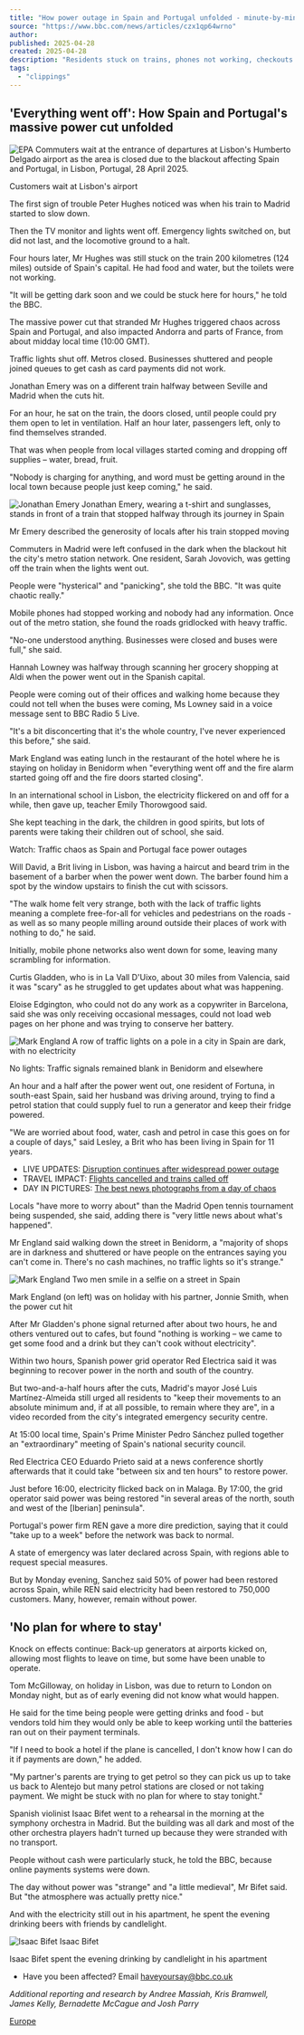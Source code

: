 ```yaml
---
title: "How power outage in Spain and Portugal unfolded - minute-by-minute"
source: "https://www.bbc.com/news/articles/czx1qp64wrno"
author:
published: 2025-04-28
created: 2025-04-28
description: "Residents stuck on trains, phones not working, checkouts off: How a massive power cut caused chaos."
tags:
  - "clippings"
---
```

## 'Everything went off': How Spain and Portugal's massive power cut unfolded

![EPA Commuters wait at the entrance of departures at Lisbon's Humberto Delgado airport as the area is closed due to the blackout affecting Spain and Portugal, in Lisbon, Portugal, 28 April 2025.](https://ichef.bbci.co.uk/news/480/cpsprodpb/de90/live/ff06d4b0-2440-11f0-a39f-efaa71114000.jpg.webp)

Customers wait at Lisbon's airport

The first sign of trouble Peter Hughes noticed was when his train to Madrid started to slow down.

Then the TV monitor and lights went off. Emergency lights switched on, but did not last, and the locomotive ground to a halt.

Four hours later, Mr Hughes was still stuck on the train 200 kilometres (124 miles) outside of Spain's capital. He had food and water, but the toilets were not working.

"It will be getting dark soon and we could be stuck here for hours," he told the BBC.

The massive power cut that stranded Mr Hughes triggered chaos across Spain and Portugal, and also impacted Andorra and parts of France, from about midday local time (10:00 GMT).

Traffic lights shut off. Metros closed. Businesses shuttered and people joined queues to get cash as card payments did not work.

Jonathan Emery was on a different train halfway between Seville and Madrid when the cuts hit.

For an hour, he sat on the train, the doors closed, until people could pry them open to let in ventilation. Half an hour later, passengers left, only to find themselves stranded.

That was when people from local villages started coming and dropping off supplies – water, bread, fruit.

"Nobody is charging for anything, and word must be getting around in the local town because people just keep coming," he said.

![Jonathan Emery Jonathan Emery, wearing a t-shirt and sunglasses, stands in front of a train that stopped halfway through its journey in Spain](https://ichef.bbci.co.uk/news/480/cpsprodpb/93e3/live/dcdfcd00-2455-11f0-8f57-b7237f6a66e6.jpg.webp)

Mr Emery described the generosity of locals after his train stopped moving

Commuters in Madrid were left confused in the dark when the blackout hit the city's metro station network. One resident, Sarah Jovovich, was getting off the train when the lights went out.

People were "hysterical" and "panicking", she told the BBC. "It was quite chaotic really."

Mobile phones had stopped working and nobody had any information. Once out of the metro station, she found the roads gridlocked with heavy traffic.

"No-one understood anything. Businesses were closed and buses were full," she said.

Hannah Lowney was halfway through scanning her grocery shopping at Aldi when the power went out in the Spanish capital.

People were coming out of their offices and walking home because they could not tell when the buses were coming, Ms Lowney said in a voice message sent to BBC Radio 5 Live.

"It's a bit disconcerting that it's the whole country, I've never experienced this before," she said.

Mark England was eating lunch in the restaurant of the hotel where he is staying on holiday in Benidorm when "everything went off and the fire alarm started going off and the fire doors started closing".

In an international school in Lisbon, the electricity flickered on and off for a while, then gave up, teacher Emily Thorowgood said.

She kept teaching in the dark, the children in good spirits, but lots of parents were taking their children out of school, she said.

Watch: Traffic chaos as Spain and Portugal face power outages

Will David, a Brit living in Lisbon, was having a haircut and beard trim in the basement of a barber when the power went down. The barber found him a spot by the window upstairs to finish the cut with scissors.

"The walk home felt very strange, both with the lack of traffic lights meaning a complete free-for-all for vehicles and pedestrians on the roads - as well as so many people milling around outside their places of work with nothing to do," he said.

Initially, mobile phone networks also went down for some, leaving many scrambling for information.

Curtis Gladden, who is in La Vall D'Uixo, about 30 miles from Valencia, said it was "scary" as he struggled to get updates about what was happening.

Eloise Edgington, who could not do any work as a copywriter in Barcelona, said she was only receiving occasional messages, could not load web pages on her phone and was trying to conserve her battery.

![Mark England A row of traffic lights on a pole in a city in Spain are dark, with no electricity](https://ichef.bbci.co.uk/news/480/cpsprodpb/8cbd/live/6c4599e0-2436-11f0-82c8-55e05e890d6f.jpg.webp)

No lights: Traffic signals remained blank in Benidorm and elsewhere

An hour and a half after the power went out, one resident of Fortuna, in south-east Spain, said her husband was driving around, trying to find a petrol station that could supply fuel to run a generator and keep their fridge powered.

"We are worried about food, water, cash and petrol in case this goes on for a couple of days," said Lesley, a Brit who has been living in Spain for 11 years.

- LIVE UPDATES: [Disruption continues after widespread power outage](https://www.bbc.co.uk/news/live/c9wpq8xrvd9t)
- TRAVEL IMPACT: [Flights cancelled and trains called off](https://www.bbc.co.uk/news/articles/cvgn7jgze2xo)
- DAY IN PICTURES: [The best news photographs from a day of chaos](https://www.bbc.co.uk/news/articles/c1meyxrvdm5o)

Locals "have more to worry about" than the Madrid Open tennis tournament being suspended, she said, adding there is "very little news about what's happened".

Mr England said walking down the street in Benidorm, a "majority of shops are in darkness and shuttered or have people on the entrances saying you can't come in. There's no cash machines, no traffic lights so it's strange."

![Mark England Two men smile in a selfie on a street in Spain ](https://ichef.bbci.co.uk/news/480/cpsprodpb/db36/live/4b6130e0-2436-11f0-a39f-efaa71114000.jpg.webp)

Mark England (on left) was on holiday with his partner, Jonnie Smith, when the power cut hit

After Mr Gladden's phone signal returned after about two hours, he and others ventured out to cafes, but found "nothing is working – we came to get some food and a drink but they can't cook without electricity".

Within two hours, Spanish power grid operator Red Electrica said it was beginning to recover power in the north and south of the country.

But two-and-a-half hours after the cuts, Madrid's mayor José Luis Martínez-Almeida still urged all residents to "keep their movements to an absolute minimum and, if at all possible, to remain where they are", in a video recorded from the city's integrated emergency security centre.

At 15:00 local time, Spain's Prime Minister Pedro Sánchez pulled together an "extraordinary" meeting of Spain's national security council.

Red Electrica CEO Eduardo Prieto said at a news conference shortly afterwards that it could take "between six and ten hours" to restore power.

Just before 16:00, electricity flicked back on in Malaga. By 17:00, the grid operator said power was being restored "in several areas of the north, south and west of the \[Iberian\] peninsula".

Portugal's power firm REN gave a more dire prediction, saying that it could "take up to a week" before the network was back to normal.

A state of emergency was later declared across Spain, with regions able to request special measures.

But by Monday evening, Sanchez said 50% of power had been restored across Spain, while REN said electricity had been restored to 750,000 customers. Many, however, remain without power.

## 'No plan for where to stay'

Knock on effects continue: Back-up generators at airports kicked on, allowing most flights to leave on time, but some have been unable to operate.

Tom McGilloway, on holiday in Lisbon, was due to return to London on Monday night, but as of early evening did not know what would happen.

He said for the time being people were getting drinks and food - but vendors told him they would only be able to keep working until the batteries ran out on their payment terminals.

"If I need to book a hotel if the plane is cancelled, I don't know how I can do it if payments are down," he added.

"My partner's parents are trying to get petrol so they can pick us up to take us back to Alentejo but many petrol stations are closed or not taking payment. We might be stuck with no plan for where to stay tonight."

Spanish violinist Isaac Bifet went to a rehearsal in the morning at the symphony orchestra in Madrid. But the building was all dark and most of the other orchestra players hadn't turned up because they were stranded with no transport.

People without cash were particularly stuck, he told the BBC, because online payments systems were down.

The day without power was "strange" and "a little medieval", Mr Bifet said. But "the atmosphere was actually pretty nice."

And with the electricity still out in his apartment, he spent the evening drinking beers with friends by candlelight.

![Isaac Bifet Isaac Bifet](https://ichef.bbci.co.uk/news/480/cpsprodpb/0e83/live/b8175390-2477-11f0-8f57-b7237f6a66e6.jpg.webp)

Isaac Bifet spent the evening drinking by candlelight in his apartment

- Have you been affected? Email [haveyoursay@bbc.co.uk](https://www.bbc.com/news/articles/)

*Additional reporting and research by Andree Massiah, Kris Bramwell, James Kelly, Bernadette McCague and Josh Parry*

[Europe](https://www.bbc.com/news/world/europe)